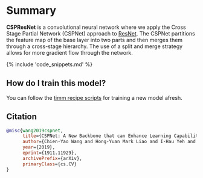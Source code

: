 # Summary

**CSPResNet** is a convolutional neural network where we apply the Cross Stage Partial Network (CSPNet) approach to [ResNet](https://paperswithcode.com/method/resnet). The CSPNet partitions the feature map of the base layer into two parts and then merges them through a cross-stage hierarchy. The use of a split and merge strategy allows for more gradient flow through the network.

{% include 'code_snippets.md' %}

## How do I train this model?

You can follow the [timm recipe scripts](https://rwightman.github.io/pytorch-image-models/scripts/) for training a new model afresh.

## Citation

```BibTeX
@misc{wang2019cspnet,
      title={CSPNet: A New Backbone that can Enhance Learning Capability of CNN}, 
      author={Chien-Yao Wang and Hong-Yuan Mark Liao and I-Hau Yeh and Yueh-Hua Wu and Ping-Yang Chen and Jun-Wei Hsieh},
      year={2019},
      eprint={1911.11929},
      archivePrefix={arXiv},
      primaryClass={cs.CV}
}
```

<!--
Models:
- Name: cspresnet50
  Metadata:
    FLOPs: 5924992000
    Batch Size: 128
    Training Data:
    - ImageNet
    Training Techniques:
    - Label Smoothing
    - Polynomial Learning Rate Decay
    - SGD with Momentum
    - Weight Decay
    Training Resources: ''
    Architecture:
    - 1x1 Convolution
    - Batch Normalization
    - Bottleneck Residual Block
    - Convolution
    - Global Average Pooling
    - Max Pooling
    - ReLU
    - Residual Block
    - Residual Connection
    - Softmax
    File Size: 86679303
    Tasks:
    - Image Classification
    Training Time: ''
    ID: cspresnet50
    LR: 0.1
    Layers: 50
    Crop Pct: '0.887'
    Momentum: 0.9
    Image Size: '256'
    Weight Decay: 0.005
    Interpolation: bilinear
    Training Steps: 8000000
  Code: https://github.com/rwightman/pytorch-image-models/blob/d8e69206be253892b2956341fea09fdebfaae4e3/timm/models/cspnet.py#L415
  Config: ''
  In Collection: CSP ResNet
Collections:
- Name: CSP ResNet
  Paper:
    title: 'CSPNet: A New Backbone that can Enhance Learning Capability of CNN'
    url: https://paperswithcode.com//paper/cspnet-a-new-backbone-that-can-enhance
  type: model-index
Type: model-index
-->
